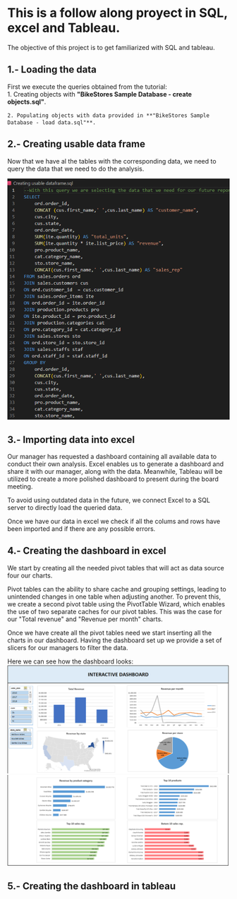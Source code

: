 # This is a follow along proyect in SQL, excel and Tableau. 

The objective of this project is to get familiarized with SQL and tableau.

## 1.- Loading the data

First we execute the queries obtained from the tutorial:  
    1. Creating objects with **"BikeStores Sample Database - create objects.sql"**.  

    2. Populating objects with data provided in **"BikeStores Sample Database - load data.sql"**.

## 2.- Creating usable data frame

Now that we have al the tables with the corresponding data, we need to query the data that we need to do the analysis.  
  
![SQL query](img/SQL%20query.PNG)

## 3.- Importing data into excel

Our manager has requested a dashboard containing all available data to conduct their own analysis. Excel enables us to generate a dashboard and share it with our manager, along with the data. Meanwhile, Tableau will be utilized to create a more polished dashboard to present during the board meeting.

To avoid using outdated data in the future, we connect Excel to a SQL server to directly load the queried data.

Once we have our data in excel we check if all the colums and rows have been imported and if there are any possible errors.

## 4.- Creating the dashboard in excel

We start by creating all the needed pivot tables that will act as data source four our charts.

Pivot tables can the ability to share cache and grouping settings, leading to unintended changes in one table when adjusting another. To prevent this, we create a second pivot table using the PivotTable Wizard, which enables the use of two separate caches for our pivot tables. This was the case for our "Total revenue" and "Revenue per month" charts.

Once we have create all the pivot tables need we start inserting all the charts in our dashboard. Having the dashboard set up we provide a set of slicers for our managers to filter the data.

Here we can see how the dashboard looks:
![Screen capture dashboard 1](img/excel%20dashboard_1.PNG)
![Screen capture dashboard 2](img/excel%20dashboard_2.PNG)

## 5.- Creating the dashboard in tableau